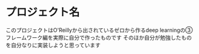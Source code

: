  # プロジェクト名
 このプロジェクトはO'Reillyから出されているゼロから作るdeep learningの➂ フレームワーク編を実際に自分で作ったものです
 そのほか自分が勉強したものを自分なりに実装しようと思っています
